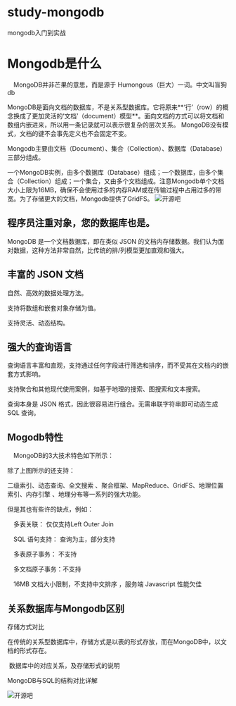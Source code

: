 # study-mongodb
mongodb入门到实战

# Mongodb是什么
　MongoDB并非芒果的意思，而是源于 Humongous（巨大）一词。中文叫盲狗db

MongoDB是面向文档的数据库，不是关系型数据库。它将原来**‘行’（row）的概念换成了更加灵活的‘文档’（document）模型**。面向文档的方式可以将文档和数组内嵌进来，所以用一条记录就可以表示很复杂的层次关系。 MongoDB没有模式，文档的键不会事先定义也不会固定不变。

Mongodb主要由文档（Document）、集合（Collection）、数据库（Database）三部分组成。

一个MongoDB实例，由多个数据库（Database）组成；一个数据库，由多个集合（Collection）组成；一个集合，又由多个文档组成。注意Mongodb单个文档大小上限为16MB，确保不会使用过多的内存RAM或在传输过程中占用过多的带宽。为了存储更大的文档，Mongodb提供了GridFS。
![开源吧](https://www.budaos.com/bds/uploads/cbeditor-image/2021-09-02/c0792515f214442bb1b9d910595998b9.png)

## 程序员注重对象，您的数据库也是。

MongoDB 是一个文档数据库，即在类似 JSON 的文档内存储数据。我们认为面对数据，这种方法非常自然，比传统的排/列模型更加直观和强大。

## 丰富的 JSON 文档

自然、高效的数据处理方法。

支持将数组和嵌套对象存储为值。

支持灵活、动态结构。

## 强大的查询语言

查询语言丰富和直观，支持通过任何字段进行筛选和排序，而不受其在文档内的嵌套方式影响。

支持聚合和其他现代使用案例，如基于地理的搜索、图搜索和文本搜索。

查询本身是 JSON 格式，因此很容易进行组合。无需串联字符串即可动态生成 SQL 查询。

## Mogodb特性

　MongoDB的3大技术特色如下所示：

除了上图所示的还支持：

二级索引、动态查询、全文搜索 、聚合框架、MapReduce、GridFS、地理位置索引、内存引擎 、地理分布等一系列的强大功能。

但是其也有些许的缺点，例如：

　多表关联： 仅仅支持Left Outer Join

　SQL 语句支持： 查询为主，部分支持

　多表原子事务： 不支持

　多文档原子事务：不支持

　16MB 文档大小限制，不支持中文排序 ，服务端 Javascript 性能欠佳
 
 ## 关系数据库与Mongodb区别
 
存储方式对比

在传统的关系型数据库中，存储方式是以表的形式存放，而在MongoDB中，以文档的形式存在。

 数据库中的对应关系，及存储形式的说明

MongoDB与SQL的结构对比详解

![开源吧](https://www.budaos.com/bds//uploads/cbeditor-image/2021-09-02/db4220a58b1648648daca3eea4d9a70b.png)





